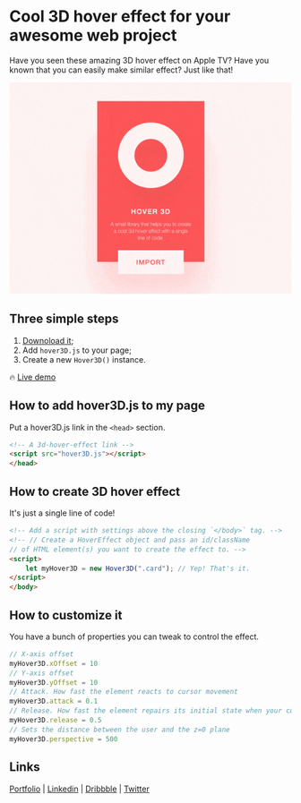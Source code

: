 # Cool 3D hover effect for your awesome web project

Have you seen these amazing 3D hover effect on Apple TV? Have you known that you can easily make similar effect? Just like that!

![Apple TV 3D Hover Effect](/hover3D.gif)

## Three simple steps
1. [Downoload it](https://raw.githubusercontent.com/Volorf/SparklinerJS/master/sparkliner.js);
2. Add `hover3D.js` to your page;
3. Create a new `Hover3D()` instance.

🔥 [Live demo](https://olegfrolov.design/hover3D/)

## How to add hover3D.js to my page
Put a hover3D.js link in the `<head>` section. 
```html
<!-- A 3d-hover-effect link -->
<script src="hover3D.js"></script>
</head>
```

## How to create 3D hover effect
It's just a single line of code!
```html
<!-- Add a script with settings above the closing `</body>` tag. -->
<!-- // Create a HoverEffect object and pass an id/className
// of HTML element(s) you want to create the effect to. -->
<script>
    let myHover3D = new Hover3D(".card"); // Yep! That's it.
</script>
</body>
```
## How to customize it
You have a bunch of properties you can tweak to control the effect.
```javascript
// X-axis offset
myHover3D.xOffset = 10
// Y-axis offset
myHover3D.yOffset = 10
// Attack. How fast the element reacts to cursor movement
myHover3D.attack = 0.1
// Release. How fast the element repairs its initial state when your cursor leaves it
myHover3D.release = 0.5
// Sets the distance between the user and the z=0 plane
myHover3D.perspective = 500
```

## Links
[Portfolio](https://olegfrolov.design/) | [Linkedin](https://www.linkedin.com/in/oleg-frolov-6a6a4752/) | [Dribbble](https://dribbble.com/Volorf) | [Twitter](https://www.twitter.com/volorf) 

